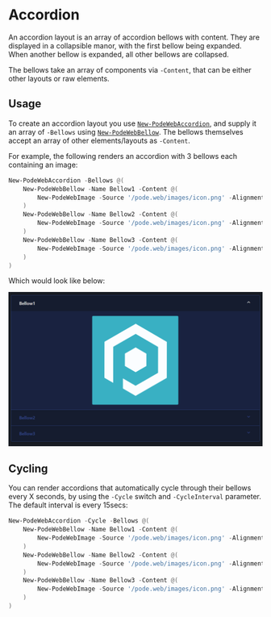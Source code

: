 # Accordion

An accordion layout is an array of accordion bellows with content. They are displayed in a collapsible manor, with the first bellow being expanded. When another bellow is expanded, all other bellows are collapsed.

The bellows take an array of components via `-Content`, that can be either other layouts or raw elements.

## Usage

To create an accordion layout you use [`New-PodeWebAccordion`](../../../Functions/Layouts/New-PodeWebAccordion), and supply it an array of `-Bellows` using [`New-PodeWebBellow`](../../../Functions/Layouts/New-PodeWebBellow). The bellows themselves accept an array of other elements/layouts as `-Content`.

For example, the following renders an accordion with 3 bellows each containing an image:

```powershell
New-PodeWebAccordion -Bellows @(
    New-PodeWebBellow -Name Bellow1 -Content @(
        New-PodeWebImage -Source '/pode.web/images/icon.png' -Alignment Center
    )
    New-PodeWebBellow -Name Bellow2 -Content @(
        New-PodeWebImage -Source '/pode.web/images/icon.png' -Alignment Center
    )
    New-PodeWebBellow -Name Bellow3 -Content @(
        New-PodeWebImage -Source '/pode.web/images/icon.png' -Alignment Center
    )
)
```

Which would look like below:

![accordion_layout](../../../images/accordion_layout.png)

## Cycling

You can render accordions that automatically cycle through their bellows every X seconds, by using the `-Cycle` switch and `-CycleInterval` parameter. The default interval is every 15secs:

```powershell
New-PodeWebAccordion -Cycle -Bellows @(
    New-PodeWebBellow -Name Bellow1 -Content @(
        New-PodeWebImage -Source '/pode.web/images/icon.png' -Alignment Center
    )
    New-PodeWebBellow -Name Bellow2 -Content @(
        New-PodeWebImage -Source '/pode.web/images/icon.png' -Alignment Center
    )
    New-PodeWebBellow -Name Bellow3 -Content @(
        New-PodeWebImage -Source '/pode.web/images/icon.png' -Alignment Center
    )
)
```
